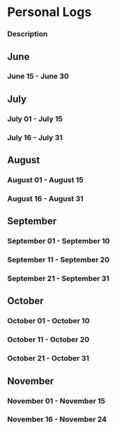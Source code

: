 # Personal Logs

### Description

## June
### June 15 - June 30
## July
### July 01 - July 15 
### July 16 - July 31
## August
### August 01 - August 15 
### August 16 - August 31
## September
### September 01 - September 10 
### September 11 - September 20
### September 21 - September 31
## October
### October 01 - October 10 
### October 11 - October 20
### October 21 - October 31
## November
### November 01 - November 15
### November 16 - November 24



